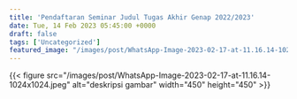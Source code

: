 ```yaml
---
title: 'Pendaftaran Seminar Judul Tugas Akhir Genap 2022/2023'
date: Tue, 14 Feb 2023 05:45:00 +0000
draft: false
tags: ['Uncategorized']
featured_image: "/images/post/WhatsApp-Image-2023-02-17-at-11.16.14-1024x1024.jpeg"
---
```


{{< figure src="/images/post/WhatsApp-Image-2023-02-17-at-11.16.14-1024x1024.jpeg" alt="deskripsi gambar" width="450" height="450" >}}